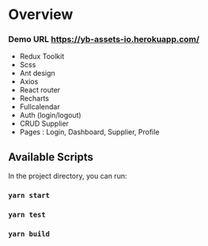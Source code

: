 # Overview

### Demo URL https://yb-assets-io.herokuapp.com/

- Redux Toolkit
- Scss
- Ant design
- Axios
- React router
- Recharts
- Fullcalendar
- Auth (login/logout)
- CRUD Supplier
- Pages : Login, Dashboard, Supplier, Profile

## Available Scripts

In the project directory, you can run:

### `yarn start` 

### `yarn test` 

### `yarn build`
 

